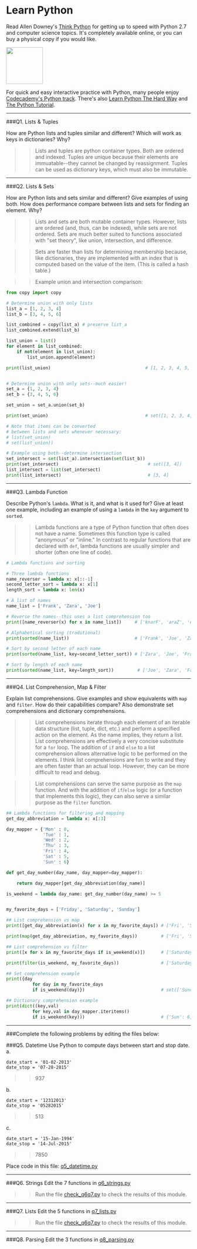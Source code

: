 # Learn Python

Read Allen Downey's [Think Python](http://www.greenteapress.com/thinkpython/) for getting up to speed with Python 2.7 and computer science topics. It's completely available online, or you can buy a physical copy if you would like.

<a href="http://www.greenteapress.com/thinkpython/"><img src="img/think_python.png" style="width: 100px;" target="_blank"></a>

For quick and easy interactive practice with Python, many people enjoy [Codecademy's Python track](http://www.codecademy.com/en/tracks/python). There's also [Learn Python The Hard Way](http://learnpythonthehardway.org/book/) and [The Python Tutorial](https://docs.python.org/2/tutorial/).

---

###Q1. Lists &amp; Tuples

How are Python lists and tuples similar and different? Which will work as keys in dictionaries? Why?

>> Lists and tuples are python container types. Both are ordered and indexed. Tuples are unique because their elements are immuatable--they cannot be changed by reassignment. Tuples can be used as dictionary keys, which must also be immutable.

---

###Q2. Lists &amp; Sets

How are Python lists and sets similar and different? Give examples of using both. How does performance compare between lists and sets for finding an element. Why?

>> Lists and sets are both mutable container types. However, lists are ordered (and, thus, can be indexed), while sets are not ordered. Sets are much better suited to functions associated with "set theory", like union, intersection, and difference.

>> Sets are faster than lists for determining membership because, like dictionaries, they are implemented with an index that is computed based on the value of the item. (This is called a hash table.)

>> Example union and intersection comparison:

```python
from copy import copy

# Determine union with only lists
list_a = [1, 2, 3, 4]
list_b = [3, 4, 5, 6]

list_combined = copy(list_a) # preserve list_a
list_combined.extend(list_b)

list_union = list()
for element in list_combined:
    if not(element in list_union):
        list_union.append(element)

print(list_union)                                    # [1, 2, 3, 4, 5, 6]


# Determine union with only sets--much easier!
set_a = {1, 2, 3, 4}
set_b = {3, 4, 5, 6}

set_union = set_a.union(set_b)

print(set_union)                                     # set([1, 2, 3, 4, 5, 6])

# Note that items can be converted
# between lists and sets whenever necessary:
# list(set_union)
# set(list_union))

# Example using both--determine intersection
set_intersect = set(list_a).intersection(set(list_b)) 
print(set_intersect)                                  # set([3, 4])
list_intersect = list(set_intersect)                  
print(list_intersect)                                 # [3, 4]
```

---

###Q3. Lambda Function

Describe Python's `lambda`. What is it, and what is it used for? Give at least one example, including an example of using a `lambda` in the `key` argument to `sorted`.

>> Lambda functions are a type of Python function that often does not have a name. Sometimes this function type is called "anonymous" or "inline." In contrast to regular functions that are declared with `def`, lambda functions are usually simpler and shorter (often one line of code).

```python
# Lambda functions and sorting

# Three lambda functions
name_reverser = lambda x: x[::-1]
second_letter_sort = lambda x: x[1]
length_sort = lambda x: len(x)

# A list of names
name_list = ['Frank', 'Zara', 'Joe']

# Reverse the names--this uses a list comprehension too
print([name_reverser(x) for x in name_list])     # ['knarF', 'araZ', 'eoJ']

# Alphabetical sorting (traditional)
print(sorted(name_list))                         # ['Frank', 'Joe', 'Zara']

# Sort by second letter of each name
print(sorted(name_list, key=second_letter_sort)) # ['Zara', 'Joe', 'Frank']

# Sort by length of each name
print(sorted(name_list, key=length_sort))         # ['Joe', 'Zara', 'Frank']
```

---

###Q4. List Comprehension, Map &amp; Filter

Explain list comprehensions. Give examples and show equivalents with `map` and `filter`. How do their capabilities compare? Also demonstrate set comprehensions and dictionary comprehensions.

>> List comprehensions iterate through each element of an iterable data structure (list, tuple, dict, etc.) and perform a specified action on the element. As the name implies, they return a list. List comprehensions are effectively a very concise substitute for a `for` loop. The addition of `if` and `else` to a list comprehension allows alternative logic to be performed on the elements. I think list comprehensions are fun to write and they are often faster than an actual loop. However, they can be more difficult to read and debug.

>> List comprehensions can serve the same purpose as the `map` function. And with the addition of `if`/`else` logic (or a function that implements this logic), they can also serve a similar purpose as the `filter` function.


```python
## Lambda functions for filtering and mapping
get_day_abbreviation = lambda x: x[:3]

day_mapper = {'Mon' : 0,
              'Tue' : 1,
              'Wed' : 2,
              'Thu' : 3,
              'Fri' : 4,
              'Sat' : 5,
              'Sun' : 6}

def get_day_number(day_name, day_mapper=day_mapper):

    return day_mapper[get_day_abbreviation(day_name)]

is_weekend = lambda day_name: get_day_number(day_name) >= 5


my_favorite_days = ['Friday', 'Saturday', 'Sunday']

## List comprehension vs map
print([get_day_abbreviation(x) for x in my_favorite_days]) # ['Fri', 'Sat', 'Sun']

print(map(get_day_abbreviation, my_favorite_days))         # ['Fri', 'Sat', 'Sun']

## List comprehension vs filter
print([x for x in my_favorite_days if is_weekend(x)])      # ['Saturday', 'Sunday']

print(filter(is_weekend, my_favorite_days))                # ['Saturday', 'Sunday']

## Set comprehension example
print({day 
          for day in my_favorite_days 
          if is_weekend(day)})                             # set(['Sunday', 'Saturday'])

## Dictionary comprehension example
print(dict((key,val) 
          for key,val in day_mapper.iteritems() 
          if is_weekend(key)))                             # {'Sun': 6, 'Sat': 5}

```

---

###Complete the following problems by editing the files below:

###Q5. Datetime
Use Python to compute days between start and stop date.   
a.  

```
date_start = '01-02-2013'    
date_stop = '07-28-2015'
```

>> 937

b.  
```
date_start = '12312013'  
date_stop = '05282015'  
```

>> 513

c.  
```
date_start = '15-Jan-1994'      
date_stop = '14-Jul-2015'  
```

>> 7850

Place code in this file: [q5_datetime.py](python/q5_datetime.py)

---

###Q6. Strings
Edit the 7 functions in [q6_strings.py](python/q6_strings.py)

>> Run the file [check_q6q7.py]((python/check_q6q7.py)) to check the results of this module.

---

###Q7. Lists
Edit the 5 functions in [q7_lists.py](python/q7_lists.py)

>> Run the file [check_q6q7.py]((python/check_q6q7.py)) to check the results of this module.

---

###Q8. Parsing
Edit the 3 functions in [q8_parsing.py](python/q8_parsing.py)





